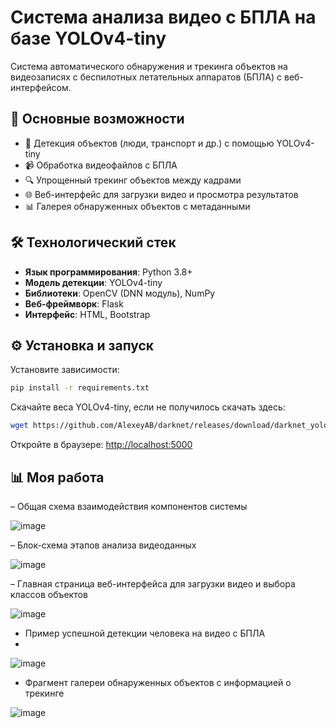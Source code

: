 # Система анализа видео с БПЛА на базе YOLOv4-tiny

Система автоматического обнаружения и трекинга объектов на видеозаписях с беспилотных летательных аппаратов (БПЛА) с веб-интерфейсом.

## 📌 Основные возможности

- 🎯 Детекция объектов (люди, транспорт и др.) с помощью YOLOv4-tiny
- 📹 Обработка видеофайлов с БПЛА
- 🔍 Упрощенный трекинг объектов между кадрами
- 🌐 Веб-интерфейс для загрузки видео и просмотра результатов
- 📊 Галерея обнаруженных объектов с метаданными

## 🛠 Технологический стек

- **Язык программирования**: Python 3.8+
- **Модель детекции**: YOLOv4-tiny
- **Библиотеки**: OpenCV (DNN модуль), NumPy
- **Веб-фреймворк**: Flask
- **Интерфейс**: HTML, Bootstrap

## ⚙️ Установка и запуск

Установите зависимости:
```bash
pip install -r requirements.txt
```

Скачайте веса YOLOv4-tiny, если не получилось скачать здесь:
```bash
wget https://github.com/AlexeyAB/darknet/releases/download/darknet_yolo_v4_pre/yolov4-tiny.weights -P model/
```

Откройте в браузере: [http://localhost:5000](http://localhost:5000)

## 📊 Моя работа 

– Общая схема взаимодействия компонентов системы

![image](https://github.com/user-attachments/assets/f00d3b61-3f93-4b47-b668-a15cb21b45cf)

– Блок-схема этапов анализа видеоданных

![image](https://github.com/user-attachments/assets/234b98f8-e0c2-4d2f-ab7a-4f4edae5ed1a)

– Главная страница веб-интерфейса для загрузки видео и выбора классов объектов

![image](https://github.com/user-attachments/assets/c4ad812c-eb3a-41a2-856a-127b1369cd07)

- Пример успешной детекции человека на видео с БПЛА
- 
![image](https://github.com/user-attachments/assets/6c7152eb-c2c2-4c51-80a0-87ff3b89adca)

- Фрагмент галереи обнаруженных объектов с информацией о трекинге

![image](https://github.com/user-attachments/assets/1e6b0bdd-9b9a-45e0-8f45-922a7542477c)


